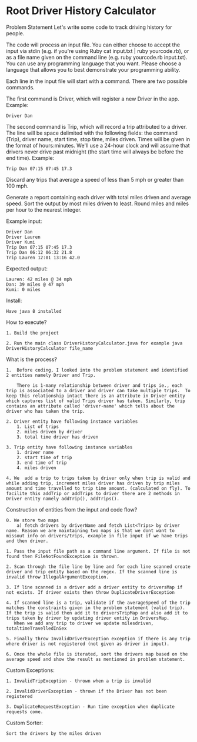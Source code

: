 # Root Driver History Calculator
Problem Statement
Let's write some code to track driving history for people.

The code will process an input file. You can either choose to accept the input via stdin (e.g. if you're using Ruby cat input.txt | ruby yourcode.rb), or as a file name given on the command line (e.g. ruby yourcode.rb input.txt). You can use any programming language that you want. Please choose a language that allows you to best demonstrate your programming ability.

Each line in the input file will start with a command. There are two possible commands.

The first command is Driver, which will register a new Driver in the app. Example:

    Driver Dan

The second command is Trip, which will record a trip attributed to a driver. The line will be space delimited with the following fields: the command (Trip), driver name, start time, stop time, miles driven. Times will be given in the format of hours:minutes. We'll use a 24-hour clock and will assume that drivers never drive past midnight (the start time will always be before the end time). Example:

    Trip Dan 07:15 07:45 17.3

Discard any trips that average a speed of less than 5 mph or greater than 100 mph.

Generate a report containing each driver with total miles driven and average speed. Sort the output by most miles driven to least. Round miles and miles per hour to the nearest integer.

Example input:

    Driver Dan
    Driver Lauren
    Driver Kumi
    Trip Dan 07:15 07:45 17.3
    Trip Dan 06:12 06:32 21.8
    Trip Lauren 12:01 13:16 42.0
Expected output:

    Lauren: 42 miles @ 34 mph
    Dan: 39 miles @ 47 mph
    Kumi: 0 miles

Install:

    Have java 8 installed

How to execute?

    1. Build the project

    2. Run the main class DriverHistoryCalculator.java for example java DriverHistoryCalculator file_name

What is the process?

    1.  Before coding, I looked into the problem statement and identified 2 entities namely Driver and Trip. 

        There is 1-many relationship between driver and trips ie., each trip is associated to a driver and driver can take multiple trips.  To keep this relationship intact there is an attribute in Driver entity which captures list of valid Trips driver has taken. Similarly, trip contains an attribute called 'driver-name' which tells about the driver who has taken the trip.

    2. Driver entity have following instance variables
        1. List of trips
        2. miles driven by driver
        3. total time driver has driven
        
    3. Trip entity have following instance variables
        1. driver name
        2. start time of trip
        3. end time of trip
        4. miles driven
        
    4. We  add a trip to trips taken by driver only when trip is valid and while adding trip, increment miles driver has driven by trip miles amount and time travelled to trip time amount. (calculated on fly). To facilite this addTrip or addTrips to driver there are 2 methods in Driver entity namely addTrip(), addTrips().
    
Construction of entities from the input and code flow?

    0. We store two maps 
        a) fetch drivers by driverName and fetch List<Trips> by driver name. Reason we are maintaining two maps is that we dont want to missout info on drivers/trips, example in file input if we have trips and then driver.
    
    1. Pass the input file path as a command line argument. If file is not found then FileNotFoundException is thrown.
    
    2. Scan through the file line by line and for each line scanned create driver and trip entity based on the regex. If the scanned line is invalid throw IllegalArgumentException.
    
    3. If line scanned is a driver add a driver entity to driversMap if not exists. If driver exists then throw DuplicateDriverException
    
    4. If scanned line is a trip, validate if the averageSpeed of the trip matches the constraints given in the problem statement (valid trip).  If the trip is valid then add it to driversTripMap and also add it to trips taken by driver by updating driver entity in DriversMap.
       When we add any trip to driver we update milesdriven, totaltimeTravelledInSex
    
    5. Finally throw InvalidDriverException exception if there is any trip where driver is not registered (not given as driver in input).

    6. Once the whole file is iterated, sort the drivers map based on the average speed and show the result as mentioned in problem statement.

Custom Exceptions:

    1. InvalidTripException - thrown when a trip is invalid

    2. InvalidDriverException - thrown if the Driver has not been registered

    3. DuplicateRequestException - Run time exception when duplicate requests come.

Custom Sorter:

    Sort the drivers by the miles driven

